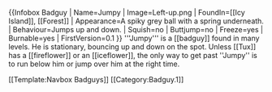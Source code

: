 {{Infobox Badguy
| Name=Jumpy
| Image=Left-up.png
| FoundIn=[[Icy Island]], [[Forest]]
| Appearance=A spiky grey ball with a spring underneath.
| Behaviour=Jumps up and down.
| Squish=no
| Buttjump=no
| Freeze=yes
| Burnable=yes
| FirstVersion=0.1
}}
'''Jumpy''' is a [[badguy]] found in many levels. He is stationary, bouncing up and down on the spot. Unless [[Tux]] has a [[fireflower]] or an [[iceflower]], the only way to get past ''Jumpy'' is to run below him or jump over him at the right time.

[[Template:Navbox Badguys]]
[[Category:Badguy.1]]
